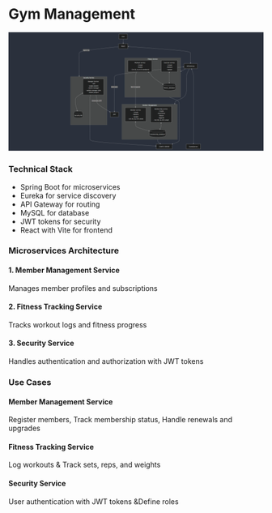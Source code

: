 # Gym Management 

![Flow Chart](https://github.com/RPAniruddh/Gym-Management-/blob/main/Docs/flow.png)

### Technical Stack
- Spring Boot for microservices
- Eureka for service discovery
- API Gateway for routing
- MySQL for database
- JWT tokens for security
- React with Vite for frontend

### Microservices Architecture
#### 1. Member Management Service 
 Manages member profiles and subscriptions
#### 2. Fitness Tracking Service
 Tracks workout logs and fitness progress
#### 3. Security Service
 Handles authentication and authorization with JWT tokens

### Use Cases
#### Member Management Service
 Register members, Track membership status, Handle renewals and upgrades

#### Fitness Tracking Service
 Log workouts & Track sets, reps, and weights

#### Security Service
 User authentication with JWT tokens &Define roles
